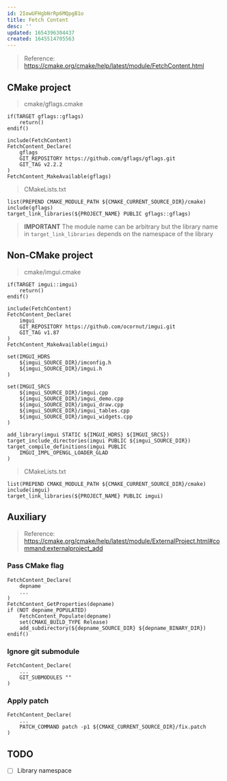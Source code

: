 ```yaml
---
id: 2IowUFHgbNrRp6MQpgB1o
title: Fetch Content
desc: ''
updated: 1654396304437
created: 1645514705563
---
```


> Reference: https://cmake.org/cmake/help/latest/module/FetchContent.html

## CMake project

> cmake/gflags.cmake

```
if(TARGET gflags::gflags)
    return()
endif()

include(FetchContent)
FetchContent_Declare(
    gflags
    GIT_REPOSITORY https://github.com/gflags/gflags.git
    GIT_TAG v2.2.2
)
FetchContent_MakeAvailable(gflags)
```

> CMakeLists.txt

```
list(PREPEND CMAKE_MODULE_PATH ${CMAKE_CURRENT_SOURCE_DIR}/cmake)
include(gflags)
target_link_libraries(${PROJECT_NAME} PUBLIC gflags::gflags)
```

> **IMPORTANT** The module name can be arbitrary but the library name in `target_link_libraries` depends on the namespace of the library

## Non-CMake project
> cmake/imgui.cmake

```
if(TARGET imgui::imgui)
    return()
endif()

include(FetchContent)
FetchContent_Declare(
    imgui
    GIT_REPOSITORY https://github.com/ocornut/imgui.git
    GIT_TAG v1.87
)
FetchContent_MakeAvailable(imgui)

set(IMGUI_HDRS
    ${imgui_SOURCE_DIR}/imconfig.h
    ${imgui_SOURCE_DIR}/imgui.h
)

set(IMGUI_SRCS
    ${imgui_SOURCE_DIR}/imgui.cpp
    ${imgui_SOURCE_DIR}/imgui_demo.cpp
    ${imgui_SOURCE_DIR}/imgui_draw.cpp
    ${imgui_SOURCE_DIR}/imgui_tables.cpp
    ${imgui_SOURCE_DIR}/imgui_widgets.cpp
)

add_library(imgui STATIC ${IMGUI_HDRS} ${IMGUI_SRCS})
target_include_directories(imgui PUBLIC ${imgui_SOURCE_DIR})
target_compile_definitions(imgui PUBLIC
    IMGUI_IMPL_OPENGL_LOADER_GLAD
)
```
> CMakeLists.txt

```
list(PREPEND CMAKE_MODULE_PATH ${CMAKE_CURRENT_SOURCE_DIR}/cmake)
include(imgui)
target_link_libraries(${PROJECT_NAME} PUBLIC imgui)
```

## Auxiliary
> Reference: https://cmake.org/cmake/help/latest/module/ExternalProject.html#command:externalproject_add

### Pass CMake flag
```
FetchContent_Declare(
    depname
    ...
)
FetchContent_GetProperties(depname)
if (NOT depname_POPULATED)
    FetchContent_Populate(depname)
    set(CMAKE_BUILD_TYPE Release)
    add_subdirectory(${depname_SOURCE_DIR} ${depname_BINARY_DIR})
endif()

```

### Ignore git submodule
```
FetchContent_Declare(
    ...
    GIT_SUBMODULES ""
)
```

### Apply patch
```
FetchContent_Declare(
    ...
    PATCH_COMMAND patch -p1 ${CMAKE_CURRENT_SOURCE_DIR}/fix.patch
)
```

## TODO
- [ ] Library namespace